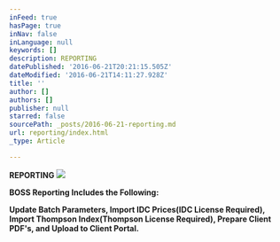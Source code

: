 ```yaml
---
inFeed: true
hasPage: true
inNav: false
inLanguage: null
keywords: []
description: REPORTING
datePublished: '2016-06-21T20:21:15.505Z'
dateModified: '2016-06-21T14:11:27.928Z'
title: ''
author: []
authors: []
publisher: null
starred: false
sourcePath: _posts/2016-06-21-reporting.md
url: reporting/index.html
_type: Article

---
```

**REPORTING**
![](https://the-grid-user-content.s3-us-west-2.amazonaws.com/8159d883-6a1d-4e17-8085-9ad417e219b9.jpg)

**BOSS Reporting Includes the Following:**

**Update Batch Parameters, Import IDC Prices(IDC License Required), Import Thompson Index(Thompson License Required), Prepare Client PDF's, and Upload to Client Portal.**